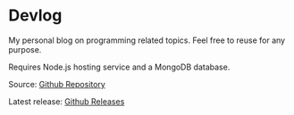 # Devlog

My personal blog on programming related topics.
Feel free to reuse for any purpose.

Requires Node.js hosting service and a MongoDB database.

Source: [Github Repository](https://github.com/Jakub21/Devlog)

Latest release: [Github Releases](https://github.com/Jakub21/Devlog/releases)
